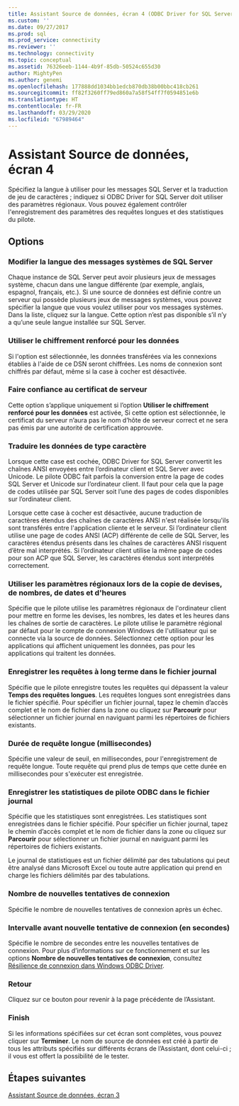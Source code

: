 ```yaml
---
title: Assistant Source de données, écran 4 (ODBC Driver for SQL Server) | Microsoft Docs
ms.custom: ''
ms.date: 09/27/2017
ms.prod: sql
ms.prod_service: connectivity
ms.reviewer: ''
ms.technology: connectivity
ms.topic: conceptual
ms.assetid: 76326eeb-1144-4b9f-85db-50524c655d30
author: MightyPen
ms.author: genemi
ms.openlocfilehash: 177888dd1034bb1edcb870db38b00bbc418cb261
ms.sourcegitcommit: ff82f3260ff79ed860a7a58f54ff7f0594851e6b
ms.translationtype: HT
ms.contentlocale: fr-FR
ms.lasthandoff: 03/29/2020
ms.locfileid: "67989464"
---
```

# <a name="data-source-wizard-screen-4"></a>Assistant Source de données, écran 4

Spécifiez la langue à utiliser pour les messages SQL Server et la traduction de jeu de caractères ; indiquez si ODBC Driver for SQL Server doit utiliser des paramètres régionaux. Vous pouvez également contrôler l'enregistrement des paramètres des requêtes longues et des statistiques du pilote.

## <a name="options"></a>Options

### <a name="change-the-language-of-sql-server-system-messages-to"></a>Modifier la langue des messages systèmes de SQL Server

Chaque instance de SQL Server peut avoir plusieurs jeux de messages système, chacun dans une langue différente (par exemple, anglais, espagnol, français, etc.). Si une source de données est définie contre un serveur qui possède plusieurs jeux de messages systèmes, vous pouvez spécifier la langue que vous voulez utiliser pour vos messages systèmes. Dans la liste, cliquez sur la langue. Cette option n’est pas disponible s’il n’y a qu’une seule langue installée sur SQL Server.

### <a name="use-strong-encryption-for-data"></a>Utiliser le chiffrement renforcé pour les données

Si l'option est sélectionnée, les données transférées via les connexions établies à l'aide de ce DSN seront chiffrées. Les noms de connexion sont chiffrés par défaut, même si la case à cocher est désactivée.

### <a name="trust-server-certificate"></a>Faire confiance au certificat de serveur

Cette option s’applique uniquement si l’option **Utiliser le chiffrement renforcé pour les données** est activée, Si cette option est sélectionnée, le certificat du serveur n’aura pas le nom d’hôte de serveur correct et ne sera pas émis par une autorité de certification approuvée. 

### <a name="perform-translation-for-character-data"></a>Traduire les données de type caractère

Lorsque cette case est cochée, ODBC Driver for SQL Server convertit les chaînes ANSI envoyées entre l’ordinateur client et SQL Server avec Unicode. Le pilote ODBC fait parfois la conversion entre la page de codes SQL Server et Unicode sur l’ordinateur client. Il faut pour cela que la page de codes utilisée par SQL Server soit l’une des pages de codes disponibles sur l’ordinateur client.

Lorsque cette case à cocher est désactivée, aucune traduction de caractères étendus des chaînes de caractères ANSI n'est réalisée lorsqu'ils sont transférés entre l'application cliente et le serveur. Si l’ordinateur client utilise une page de codes ANSI (ACP) différente de celle de SQL Server, les caractères étendus présents dans les chaînes de caractères ANSI risquent d’être mal interprétés. Si l’ordinateur client utilise la même page de codes pour son ACP que SQL Server, les caractères étendus sont interprétés correctement.

### <a name="use-regional-settings-when-outputting-currency-numbers-dates-and-times"></a>Utiliser les paramètres régionaux lors de la copie de devises, de nombres, de dates et d'heures

Spécifie que le pilote utilise les paramètres régionaux de l'ordinateur client pour mettre en forme les devises, les nombres, les dates et les heures dans les chaînes de sortie de caractères. Le pilote utilise le paramètre régional par défaut pour le compte de connexion Windows de l'utilisateur qui se connecte via la source de données. Sélectionnez cette option pour les applications qui affichent uniquement les données, pas pour les applications qui traitent les données.

### <a name="save-long-running-queries-to-the-log-file"></a>Enregistrer les requêtes à long terme dans le fichier journal

Spécifie que le pilote enregistre toutes les requêtes qui dépassent la valeur **Temps des requêtes longues**. Les requêtes longues sont enregistrées dans le fichier spécifié. Pour spécifier un fichier journal, tapez le chemin d’accès complet et le nom de fichier dans la zone ou cliquez sur **Parcourir** pour sélectionner un fichier journal en naviguant parmi les répertoires de fichiers existants.

### <a name="long-query-time-milliseconds"></a>Durée de requête longue (millisecondes)

Spécifie une valeur de seuil, en millisecondes, pour l'enregistrement de requête longue. Toute requête qui prend plus de temps que cette durée en millisecondes pour s'exécuter est enregistrée.

### <a name="log-odbc-driver-statistics-to-the-log-file"></a>Enregistrer les statistiques de pilote ODBC dans le fichier journal

Spécifie que les statistiques sont enregistrées. Les statistiques sont enregistrées dans le fichier spécifié. Pour spécifier un fichier journal, tapez le chemin d’accès complet et le nom de fichier dans la zone ou cliquez sur **Parcourir** pour sélectionner un fichier journal en naviguant parmi les répertoires de fichiers existants.

Le journal de statistiques est un fichier délimité par des tabulations qui peut être analysé dans Microsoft Excel ou toute autre application qui prend en charge les fichiers délimités par des tabulations.

### <a name="connect-retry-count"></a>Nombre de nouvelles tentatives de connexion

Spécifie le nombre de nouvelles tentatives de connexion après un échec.

### <a name="connect-retry-interval-seconds"></a>Intervalle avant nouvelle tentative de connexion (en secondes)

Spécifie le nombre de secondes entre les nouvelles tentatives de connexion. Pour plus d’informations sur ce fonctionnement et sur les options **Nombre de nouvelles tentatives de connexion**, consultez [Résilience de connexion dans Windows ODBC Driver](../../../connect/odbc/windows/connection-resiliency-in-the-windows-odbc-driver.md).

### <a name="back"></a>Retour

Cliquez sur ce bouton pour revenir à la page précédente de l’Assistant.

### <a name="finish"></a>Finish

Si les informations spécifiées sur cet écran sont complètes, vous pouvez cliquer sur **Terminer**. Le nom de source de données est créé à partir de tous les attributs spécifiés sur différents écrans de l’Assistant, dont celui-ci ; il vous est offert la possibilité de le tester.

## <a name="next-steps"></a>Étapes suivantes

[Assistant Source de données, écran 3](../../../connect/odbc/windows/dsn-wizard-3.md)
